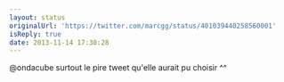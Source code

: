 ```yaml
---
layout: status
originalUrl: 'https://twitter.com/marcgg/status/401039440258560001'
isReply: true
date: 2013-11-14 17:30:28
---
```


@ondacube surtout le pire tweet qu'elle aurait pu choisir ^^
